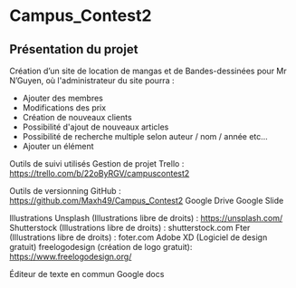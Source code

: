 # Campus_Contest2
## Présentation du projet 

Création d’un site de location de mangas et de Bandes-dessinées pour Mr N’Guyen, où l'administrateur du site pourra :
    
* Ajouter des membres
* Modifications des prix
* Création de nouveaux clients
* Possibilité d'ajout de nouveaux articles
* Possibilité de recherche multiple selon auteur / nom / année etc...
* Ajouter un élément



Outils de suivi utilisés 
Gestion de projet Trello : https://trello.com/b/22oByRGV/campuscontest2
 
Outils de versionning 
GitHub : ​ https://github.com/Maxh49/Campus_Contest2
Google Drive
Google Slide
 
Illustrations 
Unsplash (Illustrations libre de droits) : ​https://unsplash.com/
Shutterstock (Illustrations libre de droits) : shutterstock.com
Fter (Illustrations libre de droits) : foter.com
Adobe XD  (Logiciel de design gratuit)
freelogodesign (création de logo gratuit): https://www.freelogodesign.org/
 
Éditeur de texte en commun
Google docs  
